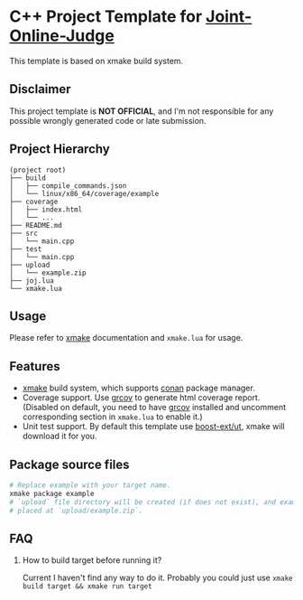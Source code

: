 # C++ Project Template for [Joint-Online-Judge](https://joj.sjtu.edu.cn/)

This template is based on xmake build system.

## Disclaimer

This project template is **NOT OFFICIAL**, and I'm not responsible for any possible wrongly generated code or late submission.

## Project Hierarchy

```
(project root)
├── build
│   ├── compile_commands.json
│   └── linux/x86_64/coverage/example
├── coverage
│   ├── index.html
│   └── ...
├── README.md
├── src
│   └── main.cpp
├── test
│   └── main.cpp
├── upload
│   └── example.zip
├── joj.lua
└── xmake.lua
```

## Usage

Please refer to [xmake](https://xmake.io/#/) documentation and `xmake.lua` for usage.

## Features

- [xmake](https://github.com/xmake-io/xmake) build system, which supports [conan](https://github.com/conan-io/conan) package manager.
- Coverage support. Use [grcov](https://github.com/mozilla/grcov) to generate html coverage report. (Disabled on default, you need to have [grcov](https://github.com/mozilla/grcov) installed and uncomment corresponding section in `xmake.lua` to enable it.)
- Unit test support. By default this template use [boost-ext/ut](https://github.com/boost-ext/ut), xmake will download it for you.

## Package source files

```sh
# Replace example with your target name.
xmake package example
# `upload` file directory will be created (if does not exist), and example.zip will be
# placed at `upload/example.zip`.
```

## FAQ

1. How to build target before running it?

   Current I haven't find any way to do it. Probably you could just use `xmake build target && xmake run target`
